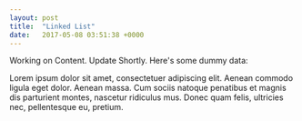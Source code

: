 ```yaml
---
layout: post
title:  "Linked List"
date:   2017-05-08 03:51:38 +0000
---
```



Working on Content. Update Shortly. Here's some dummy data:

Lorem ipsum dolor sit amet, consectetuer adipiscing elit. Aenean commodo ligula eget dolor. Aenean massa. Cum sociis natoque penatibus et magnis dis parturient montes, nascetur ridiculus mus. Donec quam felis, ultricies nec, pellentesque eu, pretium.
